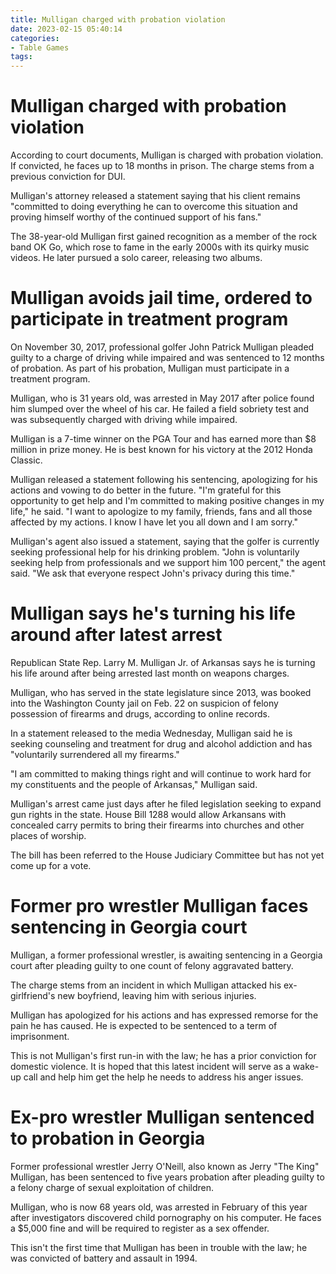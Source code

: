 ```yaml
---
title: Mulligan charged with probation violation
date: 2023-02-15 05:40:14
categories:
- Table Games
tags:
---
```



#  Mulligan charged with probation violation

According to court documents, Mulligan is charged with probation violation. If convicted, he faces up to 18 months in prison. The charge stems from a previous conviction for DUI.

Mulligan's attorney released a statement saying that his client remains "committed to doing everything he can to overcome this situation and proving himself worthy of the continued support of his fans."

The 38-year-old Mulligan first gained recognition as a member of the rock band OK Go, which rose to fame in the early 2000s with its quirky music videos. He later pursued a solo career, releasing two albums.

#  Mulligan avoids jail time, ordered to participate in treatment program 

On November 30, 2017, professional golfer John Patrick Mulligan pleaded guilty to a charge of driving while impaired and was sentenced to 12 months of probation. As part of his probation, Mulligan must participate in a treatment program.

Mulligan, who is 31 years old, was arrested in May 2017 after police found him slumped over the wheel of his car. He failed a field sobriety test and was subsequently charged with driving while impaired.

Mulligan is a 7-time winner on the PGA Tour and has earned more than $8 million in prize money. He is best known for his victory at the 2012 Honda Classic.

Mulligan released a statement following his sentencing, apologizing for his actions and vowing to do better in the future. "I'm grateful for this opportunity to get help and I'm committed to making positive changes in my life," he said. "I want to apologize to my family, friends, fans and all those affected by my actions. I know I have let you all down and I am sorry."

Mulligan's agent also issued a statement, saying that the golfer is currently seeking professional help for his drinking problem. "John is voluntarily seeking help from professionals and we support him 100 percent," the agent said. "We ask that everyone respect John's privacy during this time."

#  Mulligan says he's turning his life around after latest arrest 

Republican State Rep. Larry M. Mulligan Jr. of Arkansas says he is turning his life around after being arrested last month on weapons charges.

Mulligan, who has served in the state legislature since 2013, was booked into the Washington County jail on Feb. 22 on suspicion of felony possession of firearms and drugs, according to online records.

In a statement released to the media Wednesday, Mulligan said he is seeking counseling and treatment for drug and alcohol addiction and has "voluntarily surrendered all my firearms."

"I am committed to making things right and will continue to work hard for my constituents and the people of Arkansas," Mulligan said.

Mulligan's arrest came just days after he filed legislation seeking to expand gun rights in the state. House Bill 1288 would allow Arkansans with concealed carry permits to bring their firearms into churches and other places of worship.

The bill has been referred to the House Judiciary Committee but has not yet come up for a vote.

#  Former pro wrestler Mulligan faces sentencing in Georgia court 

Mulligan, a former professional wrestler, is awaiting sentencing in a Georgia court after pleading guilty to one count of felony aggravated battery.

The charge stems from an incident in which Mulligan attacked his ex-girlfriend's new boyfriend, leaving him with serious injuries.

Mulligan has apologized for his actions and has expressed remorse for the pain he has caused. He is expected to be sentenced to a term of imprisonment.

This is not Mulligan's first run-in with the law; he has a prior conviction for domestic violence. It is hoped that this latest incident will serve as a wake-up call and help him get the help he needs to address his anger issues.

#  Ex-pro wrestler Mulligan sentenced to probation in Georgia

Former professional wrestler Jerry O'Neill, also known as Jerry "The King" Mulligan, has been sentenced to five years probation after pleading guilty to a felony charge of sexual exploitation of children.

Mulligan, who is now 68 years old, was arrested in February of this year after investigators discovered child pornography on his computer. He faces a $5,000 fine and will be required to register as a sex offender.

This isn't the first time that Mulligan has been in trouble with the law; he was convicted of battery and assault in 1994.